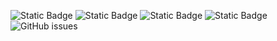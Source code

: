![Static Badge](https://img.shields.io/badge/blacklists-60-000000) ![Static Badge](https://img.shields.io/badge/blacklisted-2510781-cc0000) ![Static Badge](https://img.shields.io/badge/whitelisted-2244-00CC00) ![Static Badge](https://img.shields.io/badge/streaming_blacklist-28107-000000) ![GitHub issues](https://img.shields.io/github/issues/fabriziosalmi/blacklists)
